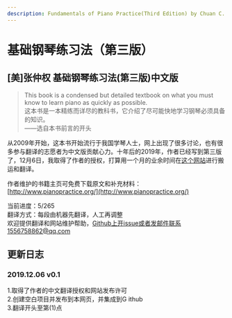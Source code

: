 ```yaml
---
description: Fundamentals of Piano Practice(Third Edition) by Chuan C. Chang
---
```


# 基础钢琴练习法（第三版）

## \[美\]张仲权 基础钢琴练习法\(第三版\)中文版

> This book is a condensed but detailed textbook on what you must know to learn piano as quickly as possible.  
> 这本书是一本精练而详尽的教科书，它介绍了尽可能快地学习钢琴必须具备的知识。  
> ——选自本书前言的开头

从2009年开始，这本书开始流行于我国学琴人士，网上出现了很多讨论，也有很多参与翻译的志愿者为中文版贡献心力。十年后的2019年，作者已经写到第三版了，12月6日，我取得了作者的授权，打算用一个月的业余时间在[这个网站](https://qiiingc.gitbook.io/fopp3/)进行搬运和翻译。

作者维护的书籍主页可免费下载原文和补充材料：[http://www.pianopractice.org/](http://www.pianopractice.org/)

当前进度：5/265  
翻译方式：每段由机器先翻译，人工再调整  
欢迎提供翻译和网站维护帮助，Github上开issue或者发邮件联系1556758862@qq.com

## 更新日志

### 2019.12.06 v0.1

1.取得了作者的中文翻译授权和网站发布许可  
2.创建空白项目并发布到本网页，并集成到Github  
3.翻译开头至第\(1\)点

